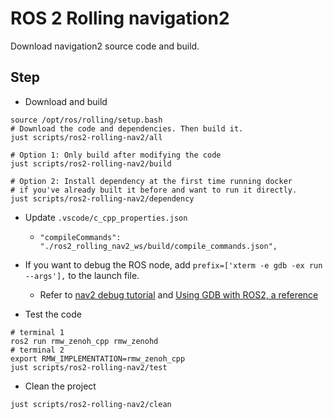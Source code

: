 # ROS 2 Rolling navigation2

Download navigation2 source code and build.

## Step

* Download and build

```shell
source /opt/ros/rolling/setup.bash
# Download the code and dependencies. Then build it.
just scripts/ros2-rolling-nav2/all

# Option 1: Only build after modifying the code
just scripts/ros2-rolling-nav2/build

# Option 2: Install dependency at the first time running docker
# if you've already built it before and want to run it directly.
just scripts/ros2-rolling-nav2/dependency
```

* Update `.vscode/c_cpp_properties.json`

  * `"compileCommands": "./ros2_rolling_nav2_ws/build/compile_commands.json",`

* If you want to debug the ROS node, add `prefix=['xterm -e gdb -ex run --args'],` to the launch file.

  * Refer to [nav2 debug tutorial](https://docs.nav2.org/tutorials/docs/get_backtrace.html#from-nav2-bringup) and [Using GDB with ROS2, a reference](https://juraph.com/miscellaneous/ros2_and_gdb/)

* Test the code

```shell
# terminal 1
ros2 run rmw_zenoh_cpp rmw_zenohd
# terminal 2
export RMW_IMPLEMENTATION=rmw_zenoh_cpp
just scripts/ros2-rolling-nav2/test
```

* Clean the project

```shell
just scripts/ros2-rolling-nav2/clean
```
